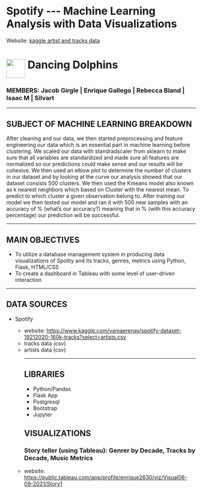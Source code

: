 # Spotify --- Machine Learning Analysis with Data Visualizations
Website: [kaggle artist and tracks data](https://www.kaggle.com/yamaerenay/spotify-dataset-19212020-160k-tracks?select=artists.csv)

<p><h1><img src="images/happy_python.png" width=50 height=50 align="middle"/><strong> Dancing Dolphins</strong><br><h3><emp> MEMBERS:  Jacob Girgle  |  Enrique Gallego  |  Rebecca Bland  |  Isaac M | Silvart </emp></h3></h1></p>
<hr>



## SUBJECT OF MACHINE LEARNING BREAKDOWN
After cleaning and our data, we then started preprocessing and feature engineering our data which is an essential part in machine learning before clustering. We scaled our data with standradscaler from sklearn to make sure that all variables are standardized and made sure all features are normalized so our predictions could make sense and our results will be cohesive.  We then used an elbow plot to determine the number of clusters in our dataset and by looking at the curve our analysis showed that our dataset consists 500 clusters. We then used the Kmeans model also known as k nearest neighbors which based on Cluster with the nearest mean.  To predict to which cluster a given observation belong to. After training our model we then tested our model and ran it with 500 new samples with an accuracy of % (what’s our accuracy?) meaning that in % (with this accuracy percentage) our prediction will be successful. 
<hr>

## MAIN OBJECTIVES
<ul>
    <li>To utilize a database management system in producing data visualizations of Spolity and its tracks, genres, metrics using Python, Flask, HTML/CSS</li>
    <li>To create a dashboard in Tableau with some level of user-driven interaction</li>
</ul>
<hr>

## DATA SOURCES
<ul>
    <li>Spotify</li>
        <ul>
            <li>website: <a href="https://www.kaggle.com/yamaerenay/spotify-dataset-19212020-160k-tracks?select=artists.csv" >https://www.kaggle.com/yamaerenay/spotify-dataset-19212020-160k-tracks?select=artists.csv</a></li>
            <li>tracks data (csv)</li>
            <li>artists data (csv)</li>
          
<hr>

## LIBRARIES
<ul>
    <li>Python/Pandas</li>
    <li>Flask App</li>
    <li>Postgresql</li>
    <li>Bootstrap</li>
    <li>Jupyter</li>
</ul>

## VISUALIZATIONS

### Story teller (using Tableau): Genrer by Decade, Tracks by Decade, Music Metrics

 <li>website: <a href="https://public.tableau.com/app/profile/enrique2630/viz/Visual06-09-2021/Story1" >https://public.tableau.com/app/profile/enrique2630/viz/Visual06-09-2021/Story1</a>


